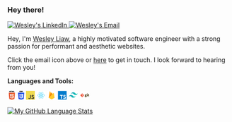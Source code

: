### Hey there!
<a href="https://www.linkedin.com/in/wesleyliaw/">
  <img alt="Wesley's LinkedIn" width="22px"  src="https://raw.githubusercontent.com/peterthehan/peterthehan/master/assets/linkedin.svg" />
</a>
<a href="mailto:me@wesleyliaw.com">
  <img alt="Wesley's Email" width="22px" src="https://camo.githubusercontent.com/987e9d7d7e70f98c5cd1d613add6ef56bcab60a8eda9e3df9f4f505b611ff773/68747470733a2f2f696d672e69636f6e73382e636f6d2f636f6c6f722f39362f3030303030302f676d61696c2e706e67" />
</a>

<br />

Hey, I'm [Wesley Liaw](https://www.wesleyliaw.com/), a highly motivated software engineer with a strong passion for performant and aesthetic websites.

Click the email icon above or <a href="mailto:me@wesleyliaw.com">here</a> to get in touch. I look forward to hearing from you!

**Languages and Tools:**  

<code><img height="20" src="/assets/html_img.png"></code>
<code><img height="20" src="/assets/cssimg.png"></code>
<code><img height="20" src="https://raw.githubusercontent.com/github/explore/80688e429a7d4ef2fca1e82350fe8e3517d3494d/topics/javascript/javascript.png"></code>
<code><img height="20" src="https://raw.githubusercontent.com/github/explore/80688e429a7d4ef2fca1e82350fe8e3517d3494d/topics/react/react.png"></code>
<code><img height="20" src="https://raw.githubusercontent.com/github/explore/80688e429a7d4ef2fca1e82350fe8e3517d3494d/topics/firebase/firebase.png"></code>
<code><img height="20" src="/assets/typescript.png"></code>
<code><img height="20" src="/assets/tailwind2.png"></code>
<code><img height="20" src="https://raw.githubusercontent.com/github/explore/80688e429a7d4ef2fca1e82350fe8e3517d3494d/topics/git/git.png"></code>

<!-- [![My GitHub Stats](https://github-readme-stats.vercel.app/api/?username=wesleyliaw777&count_private=true&theme=tokyonight&showicons=true)]() -->
[![My GitHub Language Stats](https://github-readme-stats.vercel.app/api/top-langs/?username=wesleyliaw777&langs_count=5&theme=tokyonight)]()

<!-- 
This week, I spent my time on:

TypeScript   13 hrs 43 mins  ███████████████████████░░   91.99 %
JavaScript   56 mins         █▓░░░░░░░░░░░░░░░░░░░░░░░   06.30 %
JSON         12 mins         ▒░░░░░░░░░░░░░░░░░░░░░░░░   01.43 %
Vue.js       2 mins          ░░░░░░░░░░░░░░░░░░░░░░░░░   00.27 %
Other        0 secs          ░░░░░░░░░░░░░░░░░░░░░░░░░   00.00 %


📈 My GitHub Stats

<p align="center"> <img src="https://github-readme-stats.vercel.app/api?username=abhisheknaiidu&show_icons=true&theme=gotham" alt="abhisheknaiidu" />

-->
